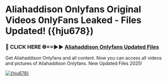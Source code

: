 # Aliahaddison Onlyfans Original Videos 0nlyFans Leaked - Files Updated! ({hju678})

<h3>🔴 CLICK HERE 🌐==►► <a href="https://tinyurl.com/ms9xzufz" rel="nofollow">Aliahaddison Onlyfans Updated Files</a></h3>

Get Aliahaddison Onlyfans and all content. Now you can access all videos and pictures of Aliahaddison Onlyfans. New Updated Files 2025!

[![{hju678}](https://i.imgur.com/PQ7UWWw.gif)](https://tinyurl.com/ms9xzufz)